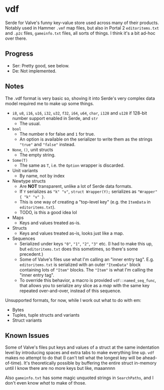 # vdf

Serde for Valve's funny key-value store used across many of their products. Notably used in Hammer `.vmf` map files, but also in Portal 2 `editoritems.txt` and `.p2c` files, `gameinfo.txt` files, all sorts of things. I think it's a bit ad-hoc over there.

## Progress

* Ser: Pretty good, see below.
* De: Not implemented.

## Notes

The .vdf format is very basic so, shoving it into Serde's very complex data model required me to make up some things.

* `i8`, `u8`, `i16`, `u16`, `i32`, `u32`, `f32`, `i64`, `u64`, `char`, `i128` and `u128` if 128-bit number support enabled in Serde, and `str`
	* The usual.
* `bool`
	* The number `0` for false and `1` for true.
	* An option is available on the serializer to write them as the strings `"true"` and `"false"` instead.
* `None`, `()`, unit structs
	* The empty string.
* `Some(T)`
	* The same as `T`, i.e. the `Option` wrapper is discarded.
* Unit variants
	* By name, not by index
* Newtype structs
	* Are **NOT** transparent, unlike a lot of Serde data formats.
	* If `Y` serializes as `"k" "v"`, `struct Wrapper(Y);` serializes as `"Wrapper" { "k" "v" }`.
	* This is one way of creating a "top-level key" (e.g. the `ItemData` in `editoritems.txt`).
	* TODO, is this a good idea lol
* Maps
	* Keys and values treated as-is.
* Structs
	* Keys and values treated as-is, looks just like a map.
* Sequences
	* Serialized under keys `"0"`, `"1"`, `"2"`, `"3"` etc. (I had to make this up, but `editoritems.txt` does this sometimes, so there's some precedent.)
	* Some of Valve's files use what I'm calling an "inner entry tag". E.g. `editoritems.txt` is serialized with an outer `"ItemData"` block containing lots of `"Item"` blocks. The `"Item"` is what I'm calling the "inner entry tag".
	* To override this behavior, a macro is provided `vdf::named_seq_func`, that allows you to serialize any slice as a *map* with the same key repeated over-and-over, instead of this sequence.


Unsupported formats, for now, while I work out what to do with em:
* Bytes
* Tuples, tuple structs and variants
* Struct variants

## Known Issues

Some of Valve's files put keys and values of a struct at the same indentation level by introducing spaces and extra tabs to make everything line up. `vdf` makes no attempt to do that (I can't tell what the longest key will be ahead-of-time). It's theoretically possible by buffering the entire struct in-memory until I know there are no more keys but like, maaannnn

Also `gameinfo.txt` has some magic unquoted strings in `SearchPaths`, and I don't even know *what* to make of those.